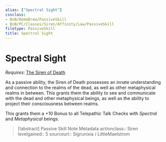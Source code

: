 ```yaml
---
alias: ["Spectral Sight"]
cssclass:
- BnB/HomeBrew/PassiveSkill
- BnB/PC/Classes/Siren/Affinity/Law/PassiveSkill
filetype: PassiveSkill
title: Spectral Sight
---
```


# Spectral Sight
*Requires*: [The Siren of Death](../The-Siren-of-Death.md)

As a passive ability, the Siren of Death possesses an innate understanding and connection to the realms of the dead, as well as other metaphysical realms in between. This grants them the ability to see and communicate with the dead and other metaphysical beings, as well as the ability to project their consciousness between realms.

This grants them a +10 Bonus to all Telepathic Talk Checks with *Spectral* and *Metaphysical* beings.

>[!abstract] Passive Skill Note Metadata
> actionclass:: Siren
> levelgained:: 5
> sourceurl:: Sigrunixia / LittleMaelstrom
